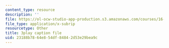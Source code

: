 ```yaml
---
content_type: resource
description: ''
file: https://ol-ocw-studio-app-production.s3.amazonaws.com/courses/16-885j-aircraft-systems-engineering-fall-2005/23188b7864e854df84842d53e29bea9c_k2jN_26m8LM.vtt
file_type: application/x-subrip
resourcetype: Other
title: 3play caption file
uid: 23188b78-64e8-54df-8484-2d53e29bea9c
---
```


